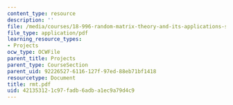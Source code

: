 ```yaml
---
content_type: resource
description: ''
file: /media/courses/18-996-random-matrix-theory-and-its-applications-spring-2004/421353121c97fadb6adba1ec9a79d4c9_rmt.pdf
file_type: application/pdf
learning_resource_types:
- Projects
ocw_type: OCWFile
parent_title: Projects
parent_type: CourseSection
parent_uid: 92226527-6116-127f-97ed-88eb71bf1418
resourcetype: Document
title: rmt.pdf
uid: 42135312-1c97-fadb-6adb-a1ec9a79d4c9
---
```

